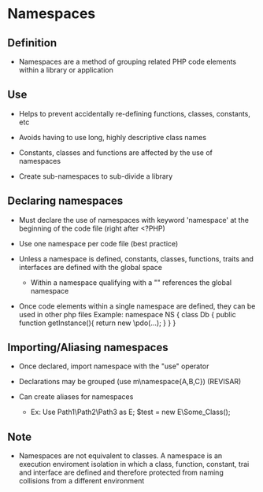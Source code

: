 # Namespaces

## Definition

* Namespaces are a method of grouping related PHP code elements within a library or application

## Use

* Helps to prevent accidentally re-defining functions, classes, constants, etc

* Avoids having to use long, highly descriptive class names

* Constants, classes and functions are affected by the use of namespaces

* Create sub-namespaces to sub-divide a library

## Declaring namespaces

* Must declare the use of namespaces with keyword 'namespace' at the beginning of the code file (right after <?PHP)

* Use one namespace per code file (best practice)

* Unless a namespace is defined, constants, classes, functions, traits and interfaces are defined with the global space
	* Within a namespace qualifying with a "\" references the global namespace

* Once code elements within a single namespace are defined, they can be used in other php files
Example:
	namespace NS {
		class Db {
			public function getInstance(){
				return new \pdo(...);
			}
		}
	}

## Importing/Aliasing namespaces

* Once declared, import namespace with the "use" operator

* Declarations may be grouped (use m\namespace\{A,B,C}) (REVISAR)

* Can create aliases for namespaces
	* Ex: 
		Use Path1\Path2\Path3 as E;
		$test = new E\Some_Class();

## Note

* Namespaces are not equivalent to classes. A namespace is an execution enviroment isolation in which a class, function, constant, trai and interface are defined and therefore protected from naming collisions from a different environment

